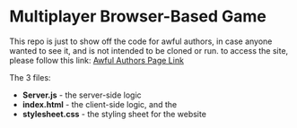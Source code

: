 # Multiplayer Browser-Based Game
This repo is just to show off the code for awful authors, in case anyone wanted to see it, and is not intended to be cloned or run. to access the site, please follow this link: [Awful Authors Page Link](https://awful-authors.mce123.co.uk:80/)

The 3 files:
- **Server.js** - the server-side logic
- **index.html** - the client-side logic, and the
- **stylesheet.css** - the styling sheet for the website
